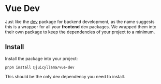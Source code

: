 # Vue Dev

Just like the [dev](/developers/contributing) package for backend development, as the name suggests this is a wrapper for all your **frontend** dev packages. We wrapped them into their own package to keep the dependencies of your project to a minimum.

## Install

Install the package into your project:

```bash
pnpm install @juicyllama/vue-dev
```

This should be the only dev dependency you need to install.

